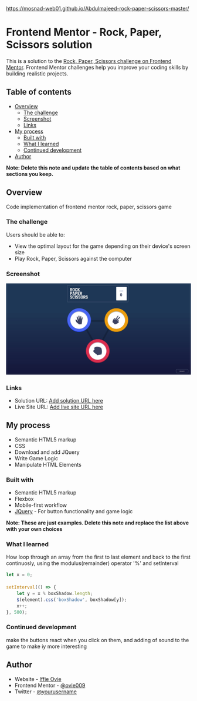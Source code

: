 https://mosnad-web01.github.io/Abdulmajeed-rock-paper-scissors-master/
# Frontend Mentor - Rock, Paper, Scissors solution

This is a solution to the [Rock, Paper, Scissors challenge on Frontend Mentor](https://www.frontendmentor.io/challenges/rock-paper-scissors-game-pTgwgvgH). Frontend Mentor challenges help you improve your coding skills by building realistic projects. 

## Table of contents

- [Overview](#overview)
  - [The challenge](#the-challenge)
  - [Screenshot](#screenshot)
  - [Links](#links)
- [My process](#my-process)
  - [Built with](#built-with)
  - [What I learned](#what-i-learned)
  - [Continued development](#continued-development)
- [Author](#author)

**Note: Delete this note and update the table of contents based on what sections you keep.**

## Overview
Code implementation of frontend mentor rock, paper, scissors game

### The challenge

Users should be able to:

- View the optimal layout for the game depending on their device's screen size
- Play Rock, Paper, Scissors against the computer

### Screenshot

![](./screenshot.jpg)

### Links

- Solution URL: [Add solution URL here](https://github.com/ovie009/rock-paper-scissors-master)
- Live Site URL: [Add live site URL here](https://ovie009.github.io/rock-paper-scissors-master/)

## My process
- Semantic HTML5 markup
- CSS
- Download and add JQuery
- Write Game Logic
- Manipulate HTML Elements
### Built with

- Semantic HTML5 markup
- Flexbox
- Mobile-first workflow
- [JQuery](jquery-3.6.0.min.js) - For button functionality and game logic

**Note: These are just examples. Delete this note and replace the list above with your own choices**

### What I learned

How loop through an array from the first to last element and back to the first continuosly, using the modulus(remainder) operator '%' and setInterval


```js
let x = 0;

setInterval(() => {
    let y = x % boxShadow.length;
    $(element).css('boxShadow', boxShadow[y]);
    x++;
}, 500);
```

### Continued development

make the buttons react when you click on them, and adding of sound to the game to make iy more interesting

## Author

- Website - [Iffie Ovie](https://ovie009.github.io/portfolio/)
- Frontend Mentor - [@ovie009](https://www.frontendmentor.io/profile/ovie009)
- Twitter - [@yourusername](https://www.twitter.com/iffieovie)
